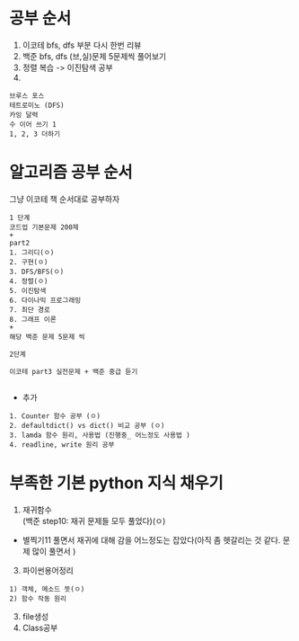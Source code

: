 # 공부 순서

1. 이코테 bfs, dfs 부분 다시 한번 리뷰
2. 백준 bfs, dfs (브,실)문제 5문제씩 풀어보기
3. 정렬 복습 -> 이진탐색 공부
4. 

```
브루스 포스
테트로미노 (DFS)
카잉 달력
수 이어 쓰기 1
1, 2, 3 더하기

```

# 알고리즘 공부 순서

그냥 이코테 책 순서대로 공부하자
```
1 단계 
코드업 기본문제 200제 
+
part2 
1. 그리디(ㅇ)
2. 구현(ㅇ)
3. DFS/BFS(ㅇ)
4. 정렬(ㅇ)
5. 이진탐색
6. 다이나믹 프로그래밍
7. 최단 경로
8. 그래프 이론
+
해당 백준 문제 5문제 씩

2단계 

이코테 part3 실전문제 + 백준 중급 듣기


```

+ 추가
```  
1. Counter 함수 공부 (ㅇ) 
2. defaultdict() vs dict() 비교 공부 (ㅇ)
3. lamda 함수 원리, 사용법 (진행중_ 어느정도 사용법 )
4. readline, write 원리 공부 
```
# 부족한 기본 python 지식 채우기

1. 재귀함수  
  (백준 step10: 재귀 문제들 모두 풀었다)(ㅇ)   
  + 별찍기11 풀면서 재귀에 대해 감을 어느정도는 잡았다(아직 좀 헷갈리는 것 같다. 문제 많이 풀면서 )
3. 파이썬용어정리
```
1) 객체, 메소드 뜻(ㅇ)
2) 함수 작동 원리
```
3. file생성
4. Class공부

